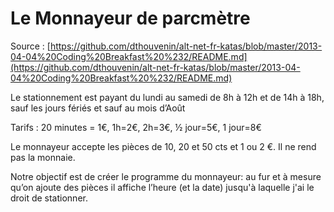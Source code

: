 Le Monnayeur de parcmètre
================

Source : [https://github.com/dthouvenin/alt-net-fr-katas/blob/master/2013-04-04%20Coding%20Breakfast%20%232/README.md](https://github.com/dthouvenin/alt-net-fr-katas/blob/master/2013-04-04%20Coding%20Breakfast%20%232/README.md)

Le stationnement est payant du lundi au samedi de 8h à 12h et de 14h à 18h, sauf les jours fériés et sauf au mois d’Août

Tarifs : 20 minutes = 1€, 1h=2€, 2h=3€, ½ jour=5€, 1 jour=8€

Le monnayeur accepte les pièces de 10, 20 et 50 cts et 1 ou 2 €. Il ne rend pas la monnaie.

Notre objectif est de créer le programme du monnayeur: au fur et à mesure qu’on ajoute des pièces il affiche l’heure (et la date) jusqu'à laquelle j'ai le droit de stationner.

